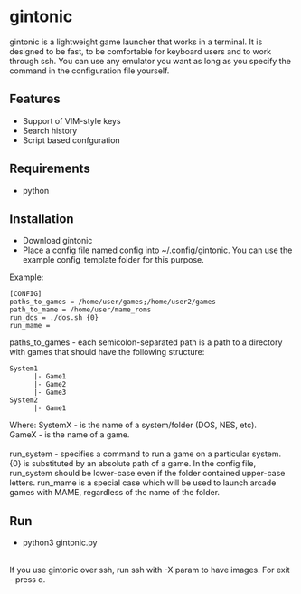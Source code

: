 # gintonic

gintonic is a lightweight game launcher that works in a terminal. It is designed to be fast, to be comfortable for keyboard users and to work through ssh. You can use any emulator you want as long as you specify the command in the configuration file yourself.

## Features

  * Support of VIM-style keys
  * Search history
  * Script based confguration

## Requirements

* python

## Installation

* Download gintonic
* Place a config file named config into ~/.config/gintonic. You can use the example config_template folder for this purpose.

Example:
```
[CONFIG]
paths_to_games = /home/user/games;/home/user2/games
path_to_mame = /home/user/mame_roms
run_dos = ./dos.sh {0}
run_mame = 
```
paths_to_games - each semicolon-separated path is a path to a directory with games that should have the following structure:
```
System1
      |- Game1
      |- Game2
      |- Game3
System2
      |- Game1
```
Where: 
  SystemX - is the name of a system/folder (DOS, NES, etc).<br>
  GameX - is the name of a game.<br>
<br>
run_system - specifies a command to run a game on a particular system. {0} is substituted by an absolute path of a game.
In the config file, run_system should be lower-case even if the folder contained upper-case letters.
run_mame is a special case which will be used to launch arcade games with MAME, regardless of the name of the folder.

## Run

* python3 gintonic.py
<br>
If you use gintonic over ssh, run ssh with -X param to have images.
For exit - press q. 

